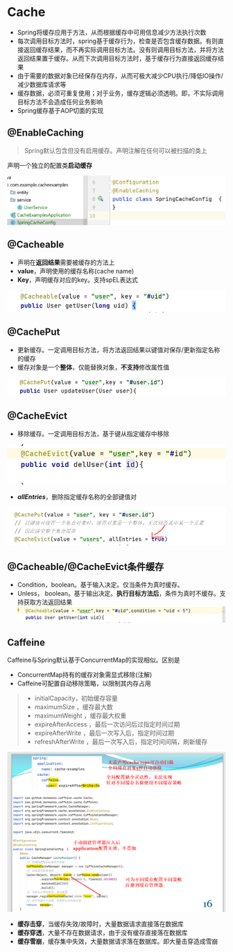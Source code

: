 # Cache

* Spring将缓存应用于方法，从而根据缓存中可用信息减少方法执行次数
* 每次调用目标方法时，spring基于缓存行为，检查是否包含缓存数据。有则直接返回缓存结果，而不再实际调用目标方法。没有则调用目标方法，并将方法返回结果置于缓存。从而下次调用目标方法时，基于缓存行为直接返回缓存结果
* 由于需要的数据对象已经保存在内存，从而可极大减少CPU执行/降低IO操作/减少数据库请求等
* 缓存数据，必须可重复使用；对于业务，缓存逻辑必须透明。即，不实际调用目标方法不会造成任何业务影响
* Spring缓存基于AOP切面的实现
## @EnableCaching
> Spring默认包含但没有启用缓存。声明注解在任何可以被扫描的类上
> 
声明一个独立的配置类**启动缓存**

![1621165701558.png](./img/1621165701558.png)

## @Cacheable
* 声明在**返回结果**需要被缓存的方法上
* **value**，声明使用的缓存名称(cache name)
* **Key**，声明缓存对应的key。支持spEL表达式

![1621166605693.png](./img/1621166605693.png)

## @CachePut
* 更新缓存。一定调用目标方法，将方法返回结果以键值对保存/更新指定名称的缓存
* 缓存对象是一个**整体**，仅能替换对象，**不支持**修改属性值

![1621167234869.png](./img/1621167234869.png)

## @CacheEvict
* 移除缓存。一定调用目标方法，基于键从指定缓存中移除

![1621168065084.png](./img/1621168065084.png)
* ***allEntries***，删除指定缓存名称的全部键值对

![1621168316117.png](./img/1621168316117.png)

## @Cacheable/@CacheEvict条件缓存

* Condition，boolean。基于输入决定。仅当条件为真时缓存。
* Unless， boolean。基于输出决定。**执行目标方法后**，条件为真时不缓存。支持获取方法返回结果
![1621168669237.png](./img/1621168669237.png)
## Caffeine
Caffeine与Spring默认基于ConcurrentMap的实现相似。区别是
+ ConcurrentMap持有的缓存对象需显式移除(注解)
+ Caffeine可配置自动移除策略，以限制其内存占用
>* initialCapacity，初始缓存容量
>* maximumSize ，缓存最大数
>* maximumWeight ，缓存最大权重
>* expireAfterAccess ，最后一次访问后过指定时间过期
>* expireAfterWrite ，最后一次写入后，指定时间过期
>* refreshAfterWrite ，最后一次写入后，指定时间间隔，刷新缓存

![1621169227731.png](./img/1621169227731.png)

* **缓存击穿**，当缓存失效/故障时，大量数据请求直接落在数据库
* **缓存穿透**，大量不存在数据请求，由于没有缓存直接落在数据库
* **缓存雪崩**，缓存集中失效，大量数据请求落在数据库。即大量击穿造成雪崩